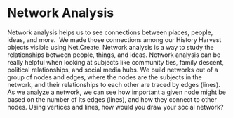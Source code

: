 # Network Analysis
Network analysis helps us to see connections between places, people, ideas, and more.  We made those connections among our History Harvest objects visible using Net.Create.
Network analysis is a way to study the relationships between people, things, and ideas. Network analysis can be really helpful when looking at subjects like community ties, family descent, political relationships, and social media hubs. We build networks out of a group of nodes and edges, where the nodes are the subjects in the network, and their relationships to each other are traced by edges (lines). As we analyze a network, we can see how important a given node might be based on the number of its edges (lines), and how they connect to other nodes. 
Using vertices and lines, how would you draw your social network?
